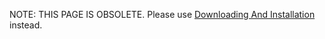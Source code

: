NOTE: THIS PAGE IS OBSOLETE.
Please use [Downloading And Installation](DownloadingAndInstallation) instead. 